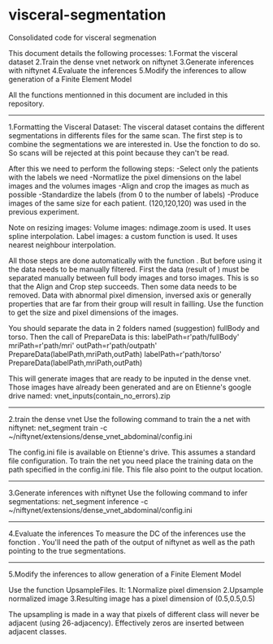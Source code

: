# visceral-segmentation
 Consolidated code for visceral segmenation

This document details the following processes:
1.Format the visceral dataset 
2.Train the dense vnet network on niftynet
3.Generate inferences with niftynet
4.Evaluate the inferences
5.Modify the inferences to allow generation of a Finite Element Model

All the functions mentionned in this document are included in this repository.
**********************************************************
1.Formatting the Visceral Dataset:
The visceral dataset contains the different segmentations in differents files for the same scan. The 
first step is to combine the segmentations we are interested in. Use the fonction <CombineSegmentations> to do so. So scans will be rejected at this point because they can't be read. 

After this we need to perform the following steps:
-Select only the patients with the labels we need
-Normatlize the pixel dimensions on the label images and the volumes images
-Align and crop the images as much as possible
-Standardize the labels (from 0 to the number of labels)
-Produce images of the same size for each patient. (120,120,120) was used in the previous experiment.

Note on resizing images:
Volume images: ndimage.zoom is used. It uses spline interpolation.
Label images: a custom function is used. It uses nearest neighbour interpolation.

All those steps are done automatically with the function <PrepareData>. But before using it the data needs to be manually filtered. First the data (result of <CombineSegmentations>) must be separated manually between full body images and torso images. This is so that the Align and Crop step succeeds. Then some data needs to be removed. Data with abnormal pixel dimension, inversed axis or generally properties that are far from their group will result in <PrepareData> failling. Use the function <GetVolumesInfo> to get the size and pixel dimensions of the images.

You should separate the data in 2 folders named (suggestion) fullBody and torso. Then the call of PrepareData is this: 
labelPath=r'path/fullBody'
mriPath=r'path/mri'
outPath=r'path/outpath'
PrepareData(labelPath,mriPath,outPath)
labelPath=r'path/torso'
PrepareData(labelPath,mriPath,outPath)

This will generate images that are ready to be inputed in the dense vnet. Those images have already been generated and are on Etienne's google drive named: vnet_inputs(contain_no_errors).zip

**********************************************************
2.train the dense vnet
Use the following command to train the a net with niftynet:
net_segment train -c ~/niftynet/extensions/dense_vnet_abdominal/config.ini

The config.ini file is available on Etienne's drive. This assumes a standard file configuration. To train the net you need place the training data on the path specified in the config.ini file. This file also point to the output location. 

**********************************************************
3.Generate inferences with niftynet
Use the following command to infer segmentations:
net_segment inference -c ~/niftynet/extensions/dense_vnet_abdominal/config.ini

**********************************************************
4.Evaluate the inferences
To measure the DC of the inferences use the fonction <MesureDCFile>. You'll need the path of the output of niftynet as well as the path pointing to the true segmentations.

**********************************************************
5.Modify the inferences to allow generation of a Finite Element Model

Use the function UpsampleFiles. It:
    1.Normalize pixel dimension
    2.Upsample normalized image
    3.Resulting image has a pixel dimension of (0.5,0.5,0.5)
	
The upsampling is made in a way that pixels of different class will never be adjacent (using 26-adjacency). Effectively zeros are inserted between adjacent classes.